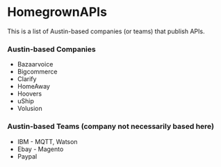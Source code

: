 HomegrownAPIs
=============

This is a list of Austin-based companies (or teams) that publish APIs.


### Austin-based Companies

* Bazaarvoice
* Bigcommerce
* Clarify
* HomeAway
* Hoovers
* uShip
* Volusion

### Austin-based Teams (company not necessarily based here)

* IBM - MQTT, Watson
* Ebay - Magento
* Paypal
